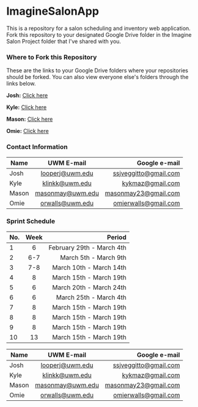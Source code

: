 # ImagineSalonApp
This is a repository for a salon scheduling and inventory web application. Fork this repository to your designated Google Drive folder in the Imagine Salon Project folder that I've shared with you. 

### Where to Fork this Repository
These are the links to your Google Drive folders where your repositories should be forked. You can also view everyone else's folders through the links below. 

**Josh:**  [Click here](https://drive.google.com/open?id=0B-j9IeoToBudNUd6TlZfaVNXblU)

**Kyle:**  [Click here](https://drive.google.com/open?id=0B-j9IeoToBudbzRteVFJaVIxT0U)

**Mason:** [Click here](https://drive.google.com/open?id=0B-j9IeoToBudOVVOa3B3aWY5SVE)

**Omie:**  [Click here](https://drive.google.com/open?id=0B-j9IeoToBudVDNqYlFNaC1vMTA)

### Contact Information

| Name   | UWM E-mail       | Google e-mail         |
| ------ |:----------------:| ---------------------:|
| Josh   | looperj@uwm.edu  | ssjveggitto@gmail.com |
| Kyle   | klinkk@uwm.edu   | kykmaz@gmail.com      |
| Mason  | masonmay@uwm.edu | masonmay23@gmail.com  |
| Omie   | orwalls@uwm.edu  | omierwalls@gmail.com  |

### Sprint Schedule

| No. | Week  | Period                   |
| --- |:----:| -------------------------:|
| 1   | 6    | February 29th - March 4th |
| 2   | 6-7  | March 5th - March 9th     |
| 3   | 7-8  | March 10th - March 14th   |
| 4   | 8    | March 15th - March 19th   |
| 5   | 6    | March 20th - March 24th   |
| 6   | 6    | March 25th - March 4th    |
| 7   | 8    | March 15th - March 19th   |
| 8   | 8    | March 15th - March 19th   |
| 9   | 8    | March 15th - March 19th   |
| 10  | 13   | March 15th - March 19th   |

| Name   | UWM E-mail       | Google e-mail         |
| ------ |:----------------:| ---------------------:|
| Josh   | looperj@uwm.edu  | ssjveggitto@gmail.com |
| Kyle   | klinkk@uwm.edu   | kykmaz@gmail.com      |
| Mason  | masonmay@uwm.edu | masonmay23@gmail.com  |
| Omie   | orwalls@uwm.edu  | omierwalls@gmail.com  |
